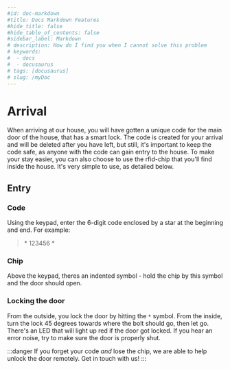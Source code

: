 ```yaml
---
#id: doc-markdown
#title: Docs Markdown Features
#hide_title: false
#hide_table_of_contents: false
#sidebar_label: Markdown
# description: How do I find you when I cannot solve this problem
# keywords:
#  - docs
#  - docusaurus
# tags: [docusaurus]
# slug: /myDoc
---
```


# Arrival

When arriving at our house, you will have gotten a unique code for the main door of the house, that has a smart lock.
The code is created for your arrival and will be deleted after you have left, but still, it's important to keep the
code safe, as anyone with the code can gain entry to the house. To make your stay easier, you can also choose to use
the rfid-chip that you'll find inside the house. It's very simple to use, as detailed below.

## Entry

### Code

Using the keypad, enter the 6-digit code enclosed by a star at the beginning and end.
For example:
> \* 123456 \*

### Chip
Above the keypad, theres an indented symbol - hold the chip by this symbol and the door should open.

### Locking the door
From the outside, you lock the door by hitting the `*` symbol.
From the inside, turn the lock 45 degrees towards where the bolt should go, then let go. There's an LED that 
will light up red if the door got locked. If you hear an error noise, try to make sure the door is properly shut.

:::danger
If you forget your code *and* lose the chip, we are able to help unlock the door remotely. Get in touch with us!
:::